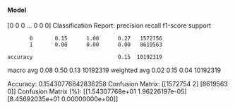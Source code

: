 #### Model
[0 0 0 ... 0 0 0]
Classification Report:
              precision    recall  f1-score   support

           0       0.15      1.00      0.27   1572756
           1       0.00      0.00      0.00   8619563

    accuracy                           0.15  10192319
   macro avg       0.08      0.50      0.13  10192319
weighted avg       0.02      0.15      0.04  10192319

Accuracy: 0.15430776842836258
Confusion Matrix:
[[1572754       2]
 [8619563       0]]
Confusion Matrix (%):
[[1.54307768e+01 1.96226197e-05]
 [8.45692035e+01 0.00000000e+00]]
